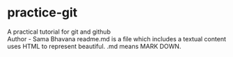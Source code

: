 # practice-git
A practical tutorial for git and github
<br>
Author - Sama Bhavana
readme.md is a file which includes a textual content uses HTML to represent beautiful.
.md means MARK DOWN.
